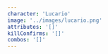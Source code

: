 ```yaml
---
character: 'Lucario'
image: '../images/lucario.png'
attributes: '[]'
killConfirms: '[]'
combos: '[]'
---
```

